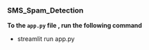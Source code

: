 ### SMS_Spam_Detection

**To the `app.py` file , run the following command**
- streamlit run app.py


